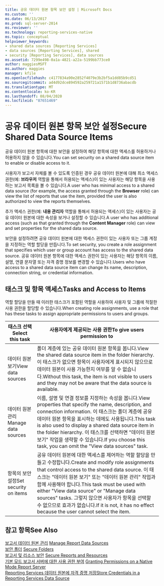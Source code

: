 ```yaml
---
title: 공유 데이터 원본 항목 보안 설정 | Microsoft Docs
ms.custom: ''
ms.date: 06/13/2017
ms.prod: sql-server-2014
ms.reviewer: ''
ms.technology: reporting-services-native
ms.topic: conceptual
helpviewer_keywords:
- shared data sources [Reporting Services]
- data sources [Reporting Services], shared
- security [Reporting Services], data sources
ms.assetid: 7299e498-0a1a-4821-a22a-5199bb773ce0
author: maggiesMSFT
ms.author: maggies
manager: kfile
ms.openlocfilehash: c4177834a90e2852f4079e3b2bf5a1dd85b9cd51
ms.sourcegitcommit: ad4d92dce894592a259721a1571b1d8736abacdb
ms.translationtype: MT
ms.contentlocale: ko-KR
ms.lasthandoff: 08/04/2020
ms.locfileid: "87651469"
---
```

# <a name="secure-shared-data-source-items"></a><span data-ttu-id="1e162-102">공유 데이터 원본 항목 보안 설정</span><span class="sxs-lookup"><span data-stu-id="1e162-102">Secure Shared Data Source Items</span></span>
  <span data-ttu-id="1e162-103">공유 데이터 원본 항목에 대한 보안을 설정하여 해당 항목에 대한 액세스를 허용하거나 허용하지 않을 수 있습니다.</span><span class="sxs-lookup"><span data-stu-id="1e162-103">You can set security on a shared data source item to enable or disable access to it.</span></span>  
  
 <span data-ttu-id="1e162-104">사용자가 보고서 자체를 볼 수 있도록 인증된 경우 공유 데이터 원본에 대해 최소 액세스 권한(예: **브라우저** 역할을 통해서 허용되는 액세스)이 있는 사용자는 해당 항목을 사용하는 보고서 목록을 볼 수 있습니다.</span><span class="sxs-lookup"><span data-stu-id="1e162-104">A user who has minimal access to a shared data source (for example, the access granted through the **Browser** role) can view the list of reports that use the item, provided the user is also authorized to view the reports themselves.</span></span>  
  
 <span data-ttu-id="1e162-105">추가 액세스 권한(예: **내용 관리자** 역할을 통해서 허용되는 액세스)이 있는 사용자는 공유 데이터 원본에 대한 속성을 보거나 설정할 수 있습니다.</span><span class="sxs-lookup"><span data-stu-id="1e162-105">A user who has additional access (such as that granted through the **Content Manager** role) can view and set properties for the shared data source.</span></span>  
  
 <span data-ttu-id="1e162-106">보안을 설정하려면 공유 데이터 원본에 대한 액세스 권한이 있는 사용자 또는 그룹 계정을 지정하는 역할 할당을 만듭니다.</span><span class="sxs-lookup"><span data-stu-id="1e162-106">To set security, you create a role assignment that specifies which user or group account has access to the shared data source.</span></span> <span data-ttu-id="1e162-107">공유 데이터 원본 항목에 대한 액세스 권한이 있는 사용자는 해당 항목의 이름, 설명, 연결 문자열 또는 자격 증명 정보를 변경할 수 있습니다.</span><span class="sxs-lookup"><span data-stu-id="1e162-107">Users who have access to a shared data source item can change its name, description, connection string, or credential information.</span></span>  
  
## <a name="tasks-and-access-to-items"></a><span data-ttu-id="1e162-108">태스크 및 항목 액세스</span><span class="sxs-lookup"><span data-stu-id="1e162-108">Tasks and Access to Items</span></span>  
 <span data-ttu-id="1e162-109">역할 할당을 만들 때 이러한 태스크가 포함된 역할을 사용하여 사용자 및 그룹에 적절한 사용 권한을 할당할 수 있습니다.</span><span class="sxs-lookup"><span data-stu-id="1e162-109">When creating role assignments, use a role that has these tasks to assign appropriate permissions to users and groups.</span></span>  
  
|<span data-ttu-id="1e162-110">태스크 선택</span><span class="sxs-lookup"><span data-stu-id="1e162-110">Select this task</span></span>|<span data-ttu-id="1e162-111">사용자에게 제공되는 사용 권한</span><span class="sxs-lookup"><span data-stu-id="1e162-111">To give users permission to</span></span>|  
|----------------------|---------------------------------|  
|<span data-ttu-id="1e162-112">데이터 원본 보기</span><span class="sxs-lookup"><span data-stu-id="1e162-112">View data sources</span></span>|<span data-ttu-id="1e162-113">폴더 계층에 있는 공유 데이터 원본 항목을 봅니다.</span><span class="sxs-lookup"><span data-stu-id="1e162-113">View the shared data source item in the folder hierarchy.</span></span> <span data-ttu-id="1e162-114">이 태스크가 없으면 항목이 사용자에게 표시되지 않으므로 데이터 원본이 사용 가능한지 여부를 알 수 없습니다.</span><span class="sxs-lookup"><span data-stu-id="1e162-114">Without this task, the item is not visible to users and they may not be aware that the data source is available.</span></span>|  
|<span data-ttu-id="1e162-115">데이터 원본 관리</span><span class="sxs-lookup"><span data-stu-id="1e162-115">Manage data sources</span></span>|<span data-ttu-id="1e162-116">이름, 설명 및 연결 정보를 지정하는 속성을 봅니다.</span><span class="sxs-lookup"><span data-stu-id="1e162-116">View properties that specify the name, description, and connection information.</span></span> <span data-ttu-id="1e162-117">이 태스크는 폴더 계층에 공유 데이터 원본 항목을 표시하는 데에도 사용됩니다.</span><span class="sxs-lookup"><span data-stu-id="1e162-117">This task is also used to display a shared data source item in the folder hierarchy.</span></span> <span data-ttu-id="1e162-118">이 태스크를 선택하면 "데이터 원본 보기" 작업을 생략할 수 있습니다.</span><span class="sxs-lookup"><span data-stu-id="1e162-118">If you choose this task, you can omit the "View data sources" task.</span></span>|  
|<span data-ttu-id="1e162-119">항목의 보안 설정</span><span class="sxs-lookup"><span data-stu-id="1e162-119">Set security on items</span></span>|<span data-ttu-id="1e162-120">공유 데이터 원본에 대한 액세스를 제어하는 역할 할당을 만들고 수정합니다.</span><span class="sxs-lookup"><span data-stu-id="1e162-120">Create and modify role assignments that control access to the shared data source.</span></span> <span data-ttu-id="1e162-121">이 태스크는 "데이터 원본 보기" 또는 "데이터 원본 관리" 작업과 함께 사용해야 합니다.</span><span class="sxs-lookup"><span data-stu-id="1e162-121">This task must be used with either "View data source" or "Manage data sources" tasks.</span></span> <span data-ttu-id="1e162-122">그렇지 않으면 사용자가 항목을 선택할 수 없으므로 효과가 없습니다.</span><span class="sxs-lookup"><span data-stu-id="1e162-122">If it is not, it has no effect because the user cannot select the item.</span></span>|  
  
## <a name="see-also"></a><span data-ttu-id="1e162-123">참고 항목</span><span class="sxs-lookup"><span data-stu-id="1e162-123">See Also</span></span>  
 <span data-ttu-id="1e162-124">[보고서 데이터 원본 관리](../report-data/manage-report-data-sources.md) </span><span class="sxs-lookup"><span data-stu-id="1e162-124">[Manage Report Data Sources](../report-data/manage-report-data-sources.md) </span></span>  
 <span data-ttu-id="1e162-125">[보안 폴더](secure-folders.md) </span><span class="sxs-lookup"><span data-stu-id="1e162-125">[Secure Folders](secure-folders.md) </span></span>  
 <span data-ttu-id="1e162-126">[보고서 및 리소스 보안](secure-reports-and-resources.md) </span><span class="sxs-lookup"><span data-stu-id="1e162-126">[Secure Reports and Resources](secure-reports-and-resources.md) </span></span>  
 <span data-ttu-id="1e162-127">[기본 모드 보고서 서버에 대한 사용 권한 부여](granting-permissions-on-a-native-mode-report-server.md) </span><span class="sxs-lookup"><span data-stu-id="1e162-127">[Granting Permissions on a Native Mode Report Server](granting-permissions-on-a-native-mode-report-server.md) </span></span>  
 [<span data-ttu-id="1e162-128">Reporting Services 데이터 원본에 자격 증명 저장</span><span class="sxs-lookup"><span data-stu-id="1e162-128">Store Credentials in a Reporting Services Data Source</span></span>](../report-data/store-credentials-in-a-reporting-services-data-source.md)  
  
  
